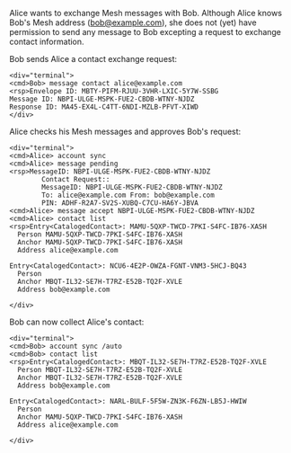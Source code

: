 
Alice wants to exchange Mesh messages with Bob. Although Alice knows Bob's Mesh address 
(bob@example.com), she does not (yet) have permission to send any message to Bob
excepting a request to exchange contact information.

Bob sends Alice a contact exchange request:


~~~~
<div="terminal">
<cmd>Bob> message contact alice@example.com
<rsp>Envelope ID: MBTY-PIFM-RJUU-3VHR-LXIC-5Y7W-SSBG
Message ID: NBPI-ULGE-MSPK-FUE2-CBDB-WTNY-NJDZ
Response ID: MA45-EX4L-C4TT-6NDI-MZLB-PFVT-XIWD
</div>
~~~~

Alice checks his Mesh messages and approves Bob's request:


~~~~
<div="terminal">
<cmd>Alice> account sync
<cmd>Alice> message pending
<rsp>MessageID: NBPI-ULGE-MSPK-FUE2-CBDB-WTNY-NJDZ
        Contact Request::
        MessageID: NBPI-ULGE-MSPK-FUE2-CBDB-WTNY-NJDZ
        To: alice@example.com From: bob@example.com
        PIN: ADHF-R2A7-SV2S-XUBQ-C7CU-HA6Y-JBVA
<cmd>Alice> message accept NBPI-ULGE-MSPK-FUE2-CBDB-WTNY-NJDZ
<cmd>Alice> contact list
<rsp>Entry<CatalogedContact>: MAMU-5QXP-TWCD-7PKI-S4FC-IB76-XASH
  Person MAMU-5QXP-TWCD-7PKI-S4FC-IB76-XASH
  Anchor MAMU-5QXP-TWCD-7PKI-S4FC-IB76-XASH
  Address alice@example.com

Entry<CatalogedContact>: NCU6-4E2P-OWZA-FGNT-VNM3-5HCJ-BQ43
  Person 
  Anchor MBQT-IL32-SE7H-T7RZ-E52B-TQ2F-XVLE
  Address bob@example.com

</div>
~~~~

Bob can now collect Alice's contact:


~~~~
<div="terminal">
<cmd>Bob> account sync /auto
<cmd>Bob> contact list
<rsp>Entry<CatalogedContact>: MBQT-IL32-SE7H-T7RZ-E52B-TQ2F-XVLE
  Person MBQT-IL32-SE7H-T7RZ-E52B-TQ2F-XVLE
  Anchor MBQT-IL32-SE7H-T7RZ-E52B-TQ2F-XVLE
  Address bob@example.com

Entry<CatalogedContact>: NARL-BULF-5F5W-ZN3K-F6ZN-LB5J-HWIW
  Person 
  Anchor MAMU-5QXP-TWCD-7PKI-S4FC-IB76-XASH
  Address alice@example.com

</div>
~~~~


